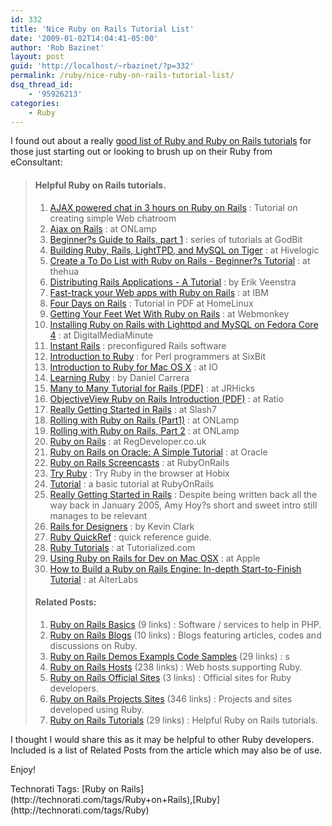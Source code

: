 ```yaml
---
id: 332
title: 'Nice Ruby on Rails Tutorial List'
date: '2009-01-02T14:04:41-05:00'
author: 'Rob Bazinet'
layout: post
guid: 'http://localhost/~rbazinet/?p=332'
permalink: /ruby/nice-ruby-on-rails-tutorial-list/
dsq_thread_id:
    - '95926213'
categories:
    - Ruby
---
```


I found out about a really [good list of Ruby and Ruby on Rails tutorials](http://webdeveloper.econsultant.com/ruby-rails-tutorials/) for those just starting out or looking to brush up on their Ruby from eConsultant:

> #### Helpful Ruby on Rails tutorials.
> 
> 1. [AJAX powered chat in 3 hours on Ruby on Rails](http://www.petercooper.co.uk/archives/001038.html) : Tutorial on creating simple Web chatroom
> 2. [Ajax on Rails](http://www.onlamp.com/pub/a/onlamp/2005/06/09/rails_ajax.html) : at ONLamp
> 3. [Beginner?s Guide to Rails, part 1](http://godbit.com/article/beginners-guide-to-rails-part-1) : series of tutorials at GodBit
> 4. [Building Ruby, Rails, LightTPD, and MySQL on Tiger](http://www.hivelogic.com/articles/2005/12/01/ruby_rails_lighttpd_mysql_tiger) : at Hivelogic
> 5. [Create a To Do List with Ruby on Rails - Beginner?s Tutorial](http://www.thehua.com/forums/comments.php?DiscussionID=2&1page=1#Item_1) : at thehua
> 6. [Distributing Rails Applications - A Tutorial](http://www.erikveen.dds.nl/distributingrubyapplications/rails.html) : by Erik Veenstra
> 7. [Fast-track your Web apps with Ruby on Rails](http://www-128.ibm.com/developerworks/linux/library/l-rubyrails/) : at IBM
> 8. [Four Days on Rails](http://rails.homelinux.org/) : Tutorial in PDF at HomeLinux
> 9. [Getting Your Feet Wet With Ruby on Rails](http://webmonkey.wired.com/webmonkey/05/28/index4a.html) : at Webmonkey
> 10. [Installing Ruby on Rails with Lighttpd and MySQL on Fedora Core 4](http://digitalmediaminute.com/howto/fc4rails/) : at DigitalMediaMinute
> 11. [Instant Rails](http://instantrails.rubyforge.org/wiki/wiki.pl) : preconfigured Rails software
> 12. [Introduction to Ruby](http://migo.sixbit.org/papers/Introduction_to_Ruby/slide-index.html) : for Perl programmers at SixBit
> 13. [Introduction to Ruby for Mac OS X](http://www.io.com/%7Ejimm/writing/Intro_to_Ruby.html) : at IO
> 14. [Learning Ruby](http://www.math.umd.edu/%7Edcarrera/ruby/0.3/) : by Daniel Carrera
> 15. [Many to Many Tutorial for Rails (PDF)](http://jrhicks.net/Projects/rails/has_many_and_belongs_to_many.pdf) : at JRHicks
> 16. [ObjectiveView Ruby on Rails Introduction (PDF)](http://www.ratio.co.uk/ov9pdf.pdf) : at Ratio
> 17. [Really Getting Started in Rails](http://www.slash7.com/articles/2005/01/24/really-getting-started-in-rails) : at Slash7
> 18. [Rolling with Ruby on Rails (Part1)](http://www.onlamp.com/pub/a/onlamp/2005/01/20/rails.html) : at ONLamp
> 19. [Rolling with Ruby on Rails, Part 2](http://www.onlamp.com/pub/a/onlamp/2005/03/03/rails.html) : at ONLamp
> 20. [Ruby on Rails](http://www.regdeveloper.co.uk/2006/07/03/ruby_rails_part1/) : at RegDeveloper.co.uk
> 21. [Ruby on Rails on Oracle: A Simple Tutorial](http://www.oracle.com/technology/pub/articles/haefel-oracle-ruby.html) : at Oracle
> 22. [Ruby on Rails Screencasts](http://www.rubyonrails.org/screencasts) : at RubyOnRails
> 23. [Try Ruby](http://tryruby.hobix.com/) : Try Ruby in the browser at Hobix
> 24. [Tutorial](http://wiki.rubyonrails.com/rails/pages/Tutorial) : a basic tutorial at RubyOnRails
> 25. [Really Getting Started in Rails](http://www.slash7.com/articles/2005/01/24/really-getting-started-in-rails) : Despite being written back all the way back in January 2005, Amy Hoy?s short and sweet intro still manages to be relevant
> 26. [Rails for Designers](http://glu.ttono.us/articles/2006/03/21/rails-for-designers) : by Kevin Clark
> 27. [Ruby QuickRef](http://www.zenspider.com/Languages/Ruby/QuickRef.html) : quick reference guide.
> 28. [Ruby Tutorials](http://www.tutorialized.com/tutorials/Ruby-on-Rails/1) : at Tutorialized.com
> 29. [Using Ruby on Rails for Dev on Mac OSX](http://developer.apple.com/tools/rubyonrails.html) : at Apple
> 30. [How to Build a Ruby on Rails Engine: In-depth Start-to-Finish Tutorial](http://alterlabs.com/ruby/how-to-build-a-ruby-on-rails-engine-in-depth-start-to-finish-tutorial/) : at AlterLabs
>  
> #### Related Posts:
> 
> 1. [Ruby on Rails Basics](http://www.econsultant.com/web-developer/ruby-rails-basics/) (9 links) : Software / services to help in PHP.
> 2. [Ruby on Rails Blogs](http://www.econsultant.com/web-developer/ruby-rails-blogs/) (10 links) : Blogs featuring articles, codes and discussions on Ruby.
> 3. [Ruby on Rails Demos Exampls Code Samples](http://www.econsultant.com/web-developer/ruby-rails-demos-examples-code-samples/) (29 links) : s
> 4. [Ruby on Rails Hosts](http://www.econsultant.com/web-developer/ruby-rails-hosts/) (238 links) : Web hosts supporting Ruby.
> 5. [Ruby on Rails Official Sites](http://www.econsultant.com/web-developer/ruby-rails-official-sites/) (3 links) : Official sites for Ruby developers.
> 6. [Ruby on Rails Projects Sites](http://www.econsultant.com/web-developer/ruby-rails-projects-sites/) (346 links) : Projects and sites developed using Ruby.
> 7. [Ruby on Rails Tutorials](http://www.econsultant.com/web-developer/ruby-rails-tutorials/) (29 links) : Helpful Ruby on Rails tutorials.

I thought I would share this as it may be helpful to other Ruby developers. Included is a list of Related Posts from the article which may also be of use.

Enjoy!

<div class="wlWriterEditableSmartContent" id="scid:0767317B-992E-4b12-91E0-4F059A8CECA8:26fec878-0167-456c-b019-6664a9de9b82" style="padding-right: 0px; display: inline; padding-left: 0px; float: none; padding-bottom: 0px; margin: 0px; padding-top: 0px">Technorati Tags: [Ruby on Rails](http://technorati.com/tags/Ruby+on+Rails),[Ruby](http://technorati.com/tags/Ruby)</div>